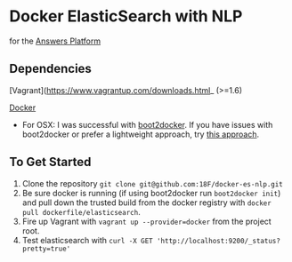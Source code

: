 Docker ElasticSearch with NLP
=========
for the [Answers Platform](https://github.com/18f/answers)

Dependencies
---

[Vagrant](https://www.vagrantup.com/downloads.html_ (>=1.6)

[Docker](https://docs.docker.com/installation/#installation)

- For OSX: I was successful with [boot2docker](https://github.com/boot2docker/osx-installer/releases). If you have issues with boot2docker or prefer a lightweight approach, try [this approach](http://zaiste.net/2014/02/lightweight_docker_experience_on_osx/).



To Get Started
---

1. Clone the repository `git clone git@github.com:18F/docker-es-nlp.git`
2. Be sure docker is running (if using boot2docker run `boot2docker init`) and pull down the trusted build from the docker registry with `docker pull dockerfile/elasticsearch`.
3. Fire up Vagrant with `vagrant up --provider=docker` from the project root.
4. Test elasticsearch with `curl -X GET 'http://localhost:9200/_status?pretty=true'`